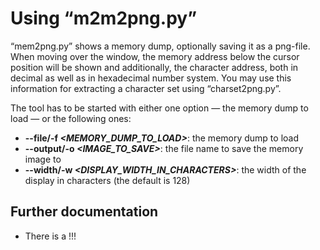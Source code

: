 Using “m2m2png.py”
==================

“mem2png.py” shows a memory dump, optionally saving it as a png-file. When moving over the window, the memory address below the cursor position will be shown and additionally, the character address, both in decimal as well as in hexadecimal number system. You may use this information for extracting a character set using “charset2png.py”.

The tool has to be started with either one option — the memory dump to load — or the following ones:

* __--file/-f _&lt;MEMORY_DUMP_TO_LOAD&gt;___: the memory dump to load
* __--output/-o _&lt;IMAGE_TO_SAVE&gt;___: the file name to save the memory image to
* __--width/-w _&lt;DISPLAY_WIDTH_IN_CHARACTERS&gt;___: the width of the display in characters (the default is 128)


Further documentation
---------------------

* There is a !!!

